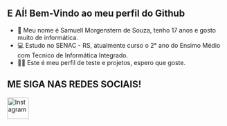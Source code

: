 ## E AÍ! Bem-Vindo ao meu perfil do Github

- 👋 Meu nome é Samuell Morgenstern de Souza, tenho 17 anos e gosto muito de informática.
- 💻 Estudo no SENAC - RS, atualmente curso o 2° ano do Ensimo Médio com Tecnico de Informática Integrado.
- 👨‍🎓 Este é meu perfil de teste e projetos, espero que goste.

## ME SIGA NAS REDES SOCIAIS!
[<img src="[caminho/para/o/arquivo/instagram-icon.png](https://upload.wikimedia.org/wikipedia/commons/thumb/5/58/Instagram-Icon.png/480px-Instagram-Icon.png)https://upload.wikimedia.org/wikipedia/commons/thumb/5/58/Instagram-Icon.png/480px-Instagram-Icon.png" alt="Instagram" width="50px" height="50px">](https://www.instagram.com/samuell_morgenstern/)

